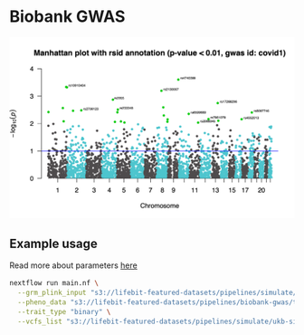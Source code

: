 # Biobank GWAS

![](bin/covid_1_manhattan.png)

## Example usage
Read more about parameters [here](https://github.com/lifebit-ai/biobank-gwas/docs/usage_and_parameters.md)

```bash
nextflow run main.nf \
  --grm_plink_input "s3://lifebit-featured-datasets/pipelines/simulate/ukb-simulated-results/simulated_hapgen-100000ind-updated.merged.*{bed,bim,fam}" \
  --pheno_data "s3://lifebit-featured-datasets/pipelines/biobank-gwas/traits_design_matrix_control_all_case_2.phe" \
  --trait_type "binary" \
  --vcfs_list "s3://lifebit-featured-datasets/pipelines/simulate/ukb-simulated-results/vcfs_ukbio.csv"
```

